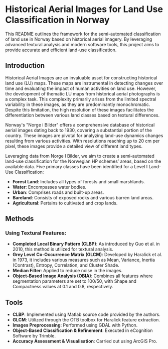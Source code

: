 # Historical Aerial Images for Land Use Classification in Norway

This README outlines the framework for the semi-automated classification of land use in Norway based on historical aerial imagery. By leveraging advanced textural analysis and modern software tools, this project aims to provide accurate and efficient land-use classification.

## Introduction

Historical Aerial Images are an invaluable asset for constructing historical land use (LU) maps. These maps are instrumental in detecting changes over time and evaluating the impact of human activities on land use. However, the development of thematic LU maps from historical aerial photographs is a complex task. This complexity primarily arises from the limited spectral variability in these images, as they are predominantly monochromatic. Despite this limitation, the high resolution of these images facilitates the differentiation between various land classes based on textural differences.

Norway's "Norge i Bilder" offers a comprehensive database of historical aerial images dating back to 1930, covering a substantial portion of the country. These images are pivotal for analyzing land-use dynamics changes resulting from various activities. With resolutions reaching up to 20 cm per pixel, these images provide a detailed view of different land types.

Leveraging data from Norge I Bilder, we aim to create a semi-automated land-use classification for the Norwegian HP schemes’ areas, based on the available data. Five primary classes have been identified for a Level I Land-Use Classification:

- **Forest Land**: Includes all types of forests and small marshlands.
- **Water**: Encompasses water bodies.
- **Urban**: Comprises roads and built-up areas.
- **Bareland**: Consists of exposed rocks and various barren land areas.
- **Agricultural**: Pertains to cultivated and crop lands.

## Methods

### Using Textural Features:

- **Completed Local Binary Pattern (CLBP)**: As introduced by Guo et al. in 2010, this method is utilized for textural analysis.
- **Grey Level Co-Occurrence Matrix (GLCM)**: Developed by Haralick et al. in 1973, it includes various measures such as Mean, Variance, Inertia (Contrast), Entropy, Correlation, and Cluster Shade.
- **Median Filter**: Applied to reduce noise in the images.
- **Object-Based Image Analysis (OBIA)**: Combines all features where segmentation parameters are set to 100/50, with Shape and Compactness values at 0.1 and 0.8, respectively.

## Tools

- **CLBP**: Implemented using Matlab source code provided by the authors.
- **GLCM**: Utilized through the OTB toolbox for Haralick feature extraction.
- **Images Preprocessing**: Performed using GDAL with Python.
- **Object-Based Classification & Refinement**: Executed in eCognition Software by Trimble.
- **Accuracy Assessment & Visualisation**: Carried out using ArcGIS Pro.


